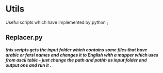 # Utils
Useful scripts which have implemented by python ;

## Replacer.py
##### *this scripts gets the input folder which contains some files that have arabic or farsi names and changes it to English with a mapper which uses from ascii table - just change the path and pathh as input folder and output one and run it .*
